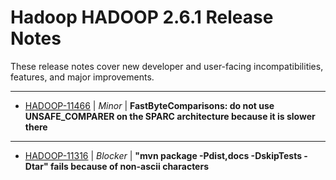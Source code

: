 # Hadoop HADOOP 2.6.1 Release Notes

These release notes cover new developer and user-facing incompatibilities, features, and major improvements.

---

* [HADOOP-11466](https://issues.apache.org/jira/browse/HADOOP-11466) | *Minor* | **FastByteComparisons: do not use UNSAFE\_COMPARER on the SPARC architecture because it is slower there**
---

* [HADOOP-11316](https://issues.apache.org/jira/browse/HADOOP-11316) | *Blocker* | **"mvn package -Pdist,docs -DskipTests -Dtar" fails because of non-ascii characters**


